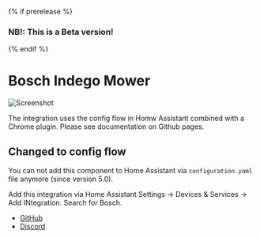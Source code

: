 {% if prerelease %}
### NB!: This is a Beta version!
{% endif %}
# Bosch Indego Mower
![Screenshot](https://github.com/jm-73/Indego/blob/master/doc/0-Sensors_3.png)

The integration uses the config flow in Homw Assistant combined with a Chrome plugin. Please see documentation on Github pages.


## Changed to config flow
You can not add this component to Home Assistant via `configuration.yaml` file anymore (since version 5.0).

Add this integration via Home Assistant Settings -> Devices & Services -> Add INtegration. Search for Bosch.

- [GitHub](https://github.com/jm-73/Indego)
- [Discord](https://discord.gg/aD33GsP)